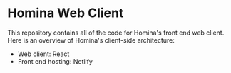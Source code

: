 # Homina Web Client

This repository contains all of the code for Homina's front end web client. Here is an overview of Homina's client-side architecture:

- Web client: React
- Front end hosting: Netlify